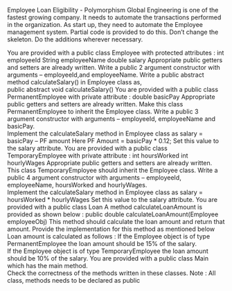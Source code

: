 Employee Loan Eligibility - Polymorphism
Global Engineering is one of the fastest growing company. It needs to automate the transactions performed in the organization.  As start up, they need to automate the Employee management system. 
Partial code is provided to do this. Don’t change the skeleton. Do the additions wherever necessary.

You are provided with a public class Employee with protected attributes :
                                  int employeeId
                                  String employeeName
                                   double salary
       Appropriate public getters and setters are already written.
Write a public 2 argument constructor with arguments – employeeId,and employeeName.
Write a public abstract method calculateSalary()  in Employee class as,     
            public abstract void calculateSalary()
You are provided with a public class PermanentEmployee with private attribute : 
                double basicPay
       Appropriate public getters and setters are already written.
 Make this class PermanentEmployee to inherit the Employee class.
Write a public 3 argument constructor with arguments – employeeId, employeeName and basicPay.  
Implement the calculateSalary method in Employee class as
    salary = basicPay – PF amount
Here PF Amount = basicPay * 0.12; Set this value to the salary attribute.
You are provided with a public class TemporaryEmployee with private attribute : 
               int  hoursWorked
                int hourlyWages
     Appropriate public getters and setters are already written.
This class TemporaryEmployee should inherit the Employee class.
Write a public 4 argument constructor with arguments – employeeId, employeeName, hoursWorked and hourlyWages.  
Implement the calculateSalary method in Employee class as
        salary = hoursWorked * hourlyWages
Set this value to the salary attribute.
You are provided with a public class Loan
A method calculateLoanAmount is provided as shown below :
public double calculateLoanAmount(Employee employeeObj)
This method should calculate the loan amount and return that amount. 
Provide the implementation for this method as mentioned below
Loan amount is calculated as follows :
If the Employee object is of type PermanentEmployee the loan amount should be 15%  of the salary.  
If the Employee object is of type TemporaryEmployee the loan amount should be 10%  of the salary.
You are provided with a public class Main which has the main method.  
Check the correctness of the methods written in these classes.
Note :  All class, methods needs to be declared as public
